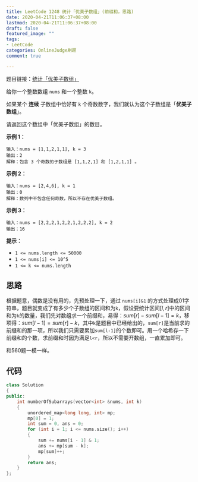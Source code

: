 ```yaml
---
title: LeetCode 1248 统计「优美子数组」(前缀和，思路)
date: 2020-04-21T11:06:37+08:00
lastmod: 2020-04-21T11:06:37+08:00
draft: false
featured_image: ""
tags:
- LeetCode
categories: OnlineJudge刷题
comment: true

---
```


题目链接：[统计「优美子数组」](https://leetcode-cn.com/problems/count-number-of-nice-subarrays/)

给你一个整数数组 `nums` 和一个整数 `k`。

如果某个 **连续** 子数组中恰好有 `k` 个奇数数字，我们就认为这个子数组是「**优美子数组**」。

请返回这个数组中「优美子数组」的数目。

 

**示例 1：**

```
输入：nums = [1,1,2,1,1], k = 3
输出：2
解释：包含 3 个奇数的子数组是 [1,1,2,1] 和 [1,2,1,1] 。
```

**示例 2：**

```
输入：nums = [2,4,6], k = 1
输出：0
解释：数列中不包含任何奇数，所以不存在优美子数组。
```

**示例 3：**

```
输入：nums = [2,2,2,1,2,2,1,2,2,2], k = 2
输出：16
```

 

**提示：**

- `1 <= nums.length <= 50000`
- `1 <= nums[i] <= 10^5`
- `1 <= k <= nums.length`

## 思路

根据题意，偶数是没有用的，先预处理一下，通过 `nums[i]&1` 的方式处理成01字符串，题目就变成了有多少个子数组的区间和为`k`，假设要统计区间$[l,r]$中的区间和为`k`的数量，我们先对数组求一个前缀和，易得：$sum[r]-sum[l-1]=k$，移项得：$sum[l-1]=sum[r]-k$，其中`k`是题目中已经给出的，`sum[r]`是当前求的前缀和的那一项，所以我们只需要累加`sum[l-1]`的个数即可。用一个哈希存一下前缀和的个数，求前缀和时因为满足`l<r`，所以不需要开数组，一直累加即可。

和560题一模一样。

## 代码

```cpp
class Solution
{
public:
    int numberOfSubarrays(vector<int> &nums, int k)
    {
        unordered_map<long long, int> mp;
        mp[0] = 1;
        int sum = 0, ans = 0;
        for (int i = 1; i <= nums.size(); i++)
        {
            sum += nums[i - 1] & 1;
            ans += mp[sum - k];
            mp[sum]++;
        }
        return ans;
    }
};
```



